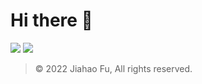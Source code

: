 # Hi there 👋

[![](https://img.shields.io/badge/捐赠-DONATE-795548.svg?style=for-the-badge)](https://beixin.notion.site/919622e1463f4ef58aecc4c9711eba30)
[![](https://img.shields.io/badge/联络-CONTACT-009688.svg?style=for-the-badge)](https://beixin.notion.site/ebe26d4b87cf4fc9a86245f2d4c75b31)

> © 2022 Jiahao Fu, All rights reserved.  
